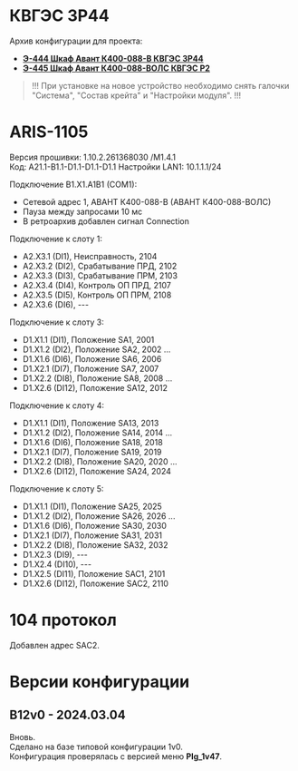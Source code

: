 ﻿КВГЭС 3Р44
==========

Архив конфигурации для проекта:
- **[Э-444 Шкаф Авант К400-088-В КВГЭС 3Р44](Э-444_Шкаф_Авант_К400-088-В_КВГЭС_3Р44.pdf)**
- **[Э-445 Шкаф Авант К400-088-ВОЛС КВГЭС Р2](Э-445_Шкаф_Авант_К400-088-ВОЛС_КВГЭС_Р2.pdf)**

> !!! При установке на новое устройство необходимо снять галочки "Система", "Состав крейта" и "Настройки модуля". !!!


# ARIS-1105

Версия прошивки: 1.10.2.261368030 /M1.4.1  
Код: A21.1-B1.1-D1.1-D1.1-D1.1
Настройки LAN1: 10.1.1.1/24

Подключение B1.X1.A1B1 (COM1):
- Сетевой адрес 1, АВАНТ К400-088-В (АВАНТ К400-088-ВОЛС)
- Пауза между запросами 10 мс
- В ретроархив добавлен сигнал Connection

Подключение к слоту 1:
- A2.X3.1 (DI1),  Неисправность,    2104
- A2.X3.2 (DI2),  Срабатывание ПРД, 2102
- A2.X3.3 (DI3),  Срабатывание ПРМ, 2103
- A2.X3.4 (DI4),  Контроль ОП ПРД,  2107
- A2.X3.5 (DI5),  Контроль ОП ПРМ,  2108
- A2.X3.6 (DI6),  ---

Подключение к слоту 3:
- D1.X1.1 (DI1),  Положение SA1,    2001
- D1.X1.2 (DI2),  Положение SA2,    2002
...
- D1.X1.6 (DI6),  Положение SA6,    2006
- D1.X2.1 (DI7),  Положение SA7,    2007
- D1.X2.2 (DI8),  Положение SA8,    2008
...
- D1.X2.6 (DI12), Положение SA12,   2012

Подключение к слоту 4:
- D1.X1.1 (DI1),  Положение SA13,   2013
- D1.X1.2 (DI2),  Положение SA14,   2014
...
- D1.X1.6 (DI6),  Положение SA18,   2018
- D1.X2.1 (DI7),  Положение SA19,   2019
- D1.X2.2 (DI8),  Положение SA20,   2020
...
- D1.X2.6 (DI12), Положение SA24,   2024

Подключение к слоту 5:
- D1.X1.1 (DI1),  Положение SA25,   2025
- D1.X1.2 (DI2),  Положение SA26,   2026
...
- D1.X1.6 (DI6),  Положение SA30,   2030
- D1.X2.1 (DI7),  Положение SA31,   2031
- D1.X2.2 (DI8),  Положение SA32,   2032
- D1.X2.3 (DI9),  ---
- D1.X2.4 (DI10), ---
- D1.X2.5 (DI11), Положение SAC1,   2101
- D1.X2.6 (DI12), Положение SAC2,   2110


# 104 протокол

Добавлен адрес SAС2.


# Версии конфигурации

## B12v0 - 2024.03.04

Вновь.  
Сделано на базе типовой конфигурации 1v0.  
Конфигурация проверялась с версией меню **PIg_1v47**.

